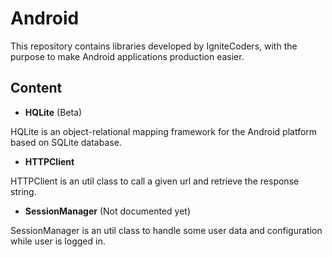 # Android

This repository contains libraries developed by IgniteCoders, with the purpose to make Android applications production easier.

## Content

 - **HQLite** (Beta)

 HQLite is an object-relational mapping framework for the Android platform based on SQLite database.

 - **HTTPClient**

 HTTPClient is an util class to call a given url and retrieve the response string.
 
 - **SessionManager** (Not documented yet)

 SessionManager is an util class to handle some user data and configuration while user is logged in.
